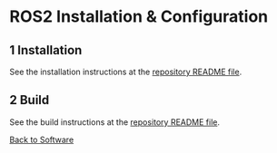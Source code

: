 # ROS2 Installation & Configuration

## 1 Installation

See the installation instructions at the [repository README file](https://github.com/hidro-iri/eagle_ros2#1-installation).

## 2 Build
See the build instructions at the [repository README file](https://github.com/hidro-iri/eagle_ros2#2-build).

[Back to Software](../README.md)